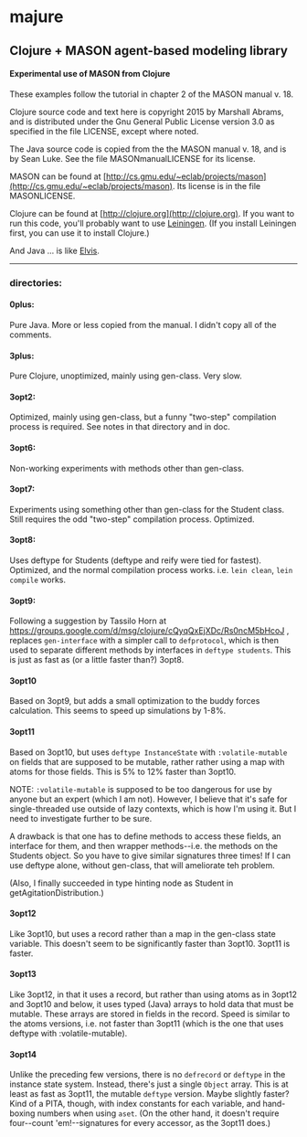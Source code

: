 majure
====

## Clojure + MASON agent-based modeling library

#### Experimental use of MASON from Clojure

These examples follow the tutorial in chapter 2 of the MASON manual v.
18.

Clojure source code and text here is copyright 2015 by Marshall Abrams,
and is distributed under the Gnu General Public License version 3.0 as
specified in the file LICENSE, except where noted.  

The Java source code is copied from the the MASON manual v. 18, and is
by Sean Luke.  See the file MASONmanualLICENSE for its license.

MASON can be found at
[http://cs.gmu.edu/~eclab/projects/mason](http://cs.gmu.edu/~eclab/projects/mason).
Its license is in the file MASONLICENSE.

Clojure can be found at [http://clojure.org](http://clojure.org).  If
you want to run this code, you'll probably want to use
[Leiningen](http://leiningen.org).  (If you install Leiningen first, you
can use it to install Clojure.)

And Java ... is like [Elvis](http://www.mojonixon.com/lyrics/elvisiseverywhere.html).

--------------------------------------------

### directories:

#### 0plus:

Pure Java.  More or less copied from the manual.  I didn't copy all of the comments.

#### 3plus:

Pure Clojure, unoptimized, mainly using gen-class.  Very slow.

#### 3opt2:

Optimized, mainly using gen-class, but a funny "two-step"
compilation process is required.  See notes in that directory and in
doc.

#### 3opt6:

Non-working experiments with methods other than gen-class.

#### 3opt7:

Experiments using something other than gen-class for the Student class.
Still requires the odd "two-step" compilation process.  Optimized.

#### 3opt8:

Uses deftype for Students (deftype and reify were tied for fastest).
Optimized, and the normal compilation process works.  i.e. `lein clean`,
`lein compile` works.

#### 3opt9:

Following a suggestion by Tassilo Horn at
https://groups.google.com/d/msg/clojure/cQyqQxEjXDc/Rs0ncM5bHcoJ ,
replaces `gen-interface` with a simpler call to `defprotocol`, which is
then used to separate different methods by interfaces in `deftype
students`.  This is just as fast as (or a little faster than?) 3opt8.

#### 3opt10

Based on 3opt9, but adds a small optimization to the buddy forces
calculation.  This seems to speed up simulations by 1-8%.

#### 3opt11

Based on 3opt10, but uses `deftype InstanceState` with
`:volatile-mutable` on fields that are supposed to be mutable, rather
rather using a map with atoms for those fields.  This is 5% to 12%
faster than 3opt10.

NOTE: `:volatile-mutable` is supposed to be too dangerous for use by
anyone but an expert (which I am not).  However, I believe that it's
safe for single-threaded use outside of lazy contexts, which is how
I'm using it.  But I need to investigate further to be sure.

A drawback is that one has to define methods to access these fields, an
interface for them, and then wrapper methods--i.e. the methods on the
Students object.  So you have to give similar signatures three times!
If I can use deftype alone, without gen-class, that will ameliorate teh
problem.

(Also, I finally succeeded in type hinting node as Student in
getAgitationDistribution.)

#### 3opt12

Like 3opt10, but uses a record rather than a map in the gen-class state
variable.  This doesn't seem to be significantly faster than 3opt10.
3opt11 is faster.

#### 3opt13

Like 3opt12, in that it uses a record, but rather than using atoms as in
3opt12 and 3opt10 and below, it uses typed (Java) arrays to hold data
that must be mutable.  These arrays are stored in fields in the record.
Speed is similar to the atoms versions, i.e.  not faster than 3opt11
(which is the one that uses deftype with :volatile-mutable).

#### 3opt14

Unlike the preceding few versions, there is no `defrecord` or `deftype`
in the instance state system.  Instead, there's just a single `Object`
array.  This is at least as fast as 3opt11, the mutable `deftype`
version.  Maybe slightly faster?  Kind of a PITA, though, with index
constants for each variable, and hand-boxing numbers when using `aset`.
(On the other hand, it doesn't require four--count 'em!--signatures for
every accessor, as the 3opt11 does.)
